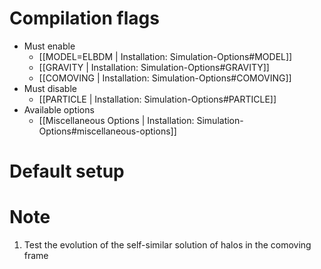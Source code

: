 # Compilation flags
- Must enable
   - [[MODEL=ELBDM | Installation: Simulation-Options#MODEL]]
   - [[GRAVITY | Installation: Simulation-Options#GRAVITY]]
   - [[COMOVING | Installation: Simulation-Options#COMOVING]]
- Must disable
   - [[PARTICLE | Installation: Simulation-Options#PARTICLE]]
- Available options
   - [[Miscellaneous Options | Installation: Simulation-Options#miscellaneous-options]]


# Default setup


# Note
1. Test the evolution of the self-similar solution of halos in the comoving frame
